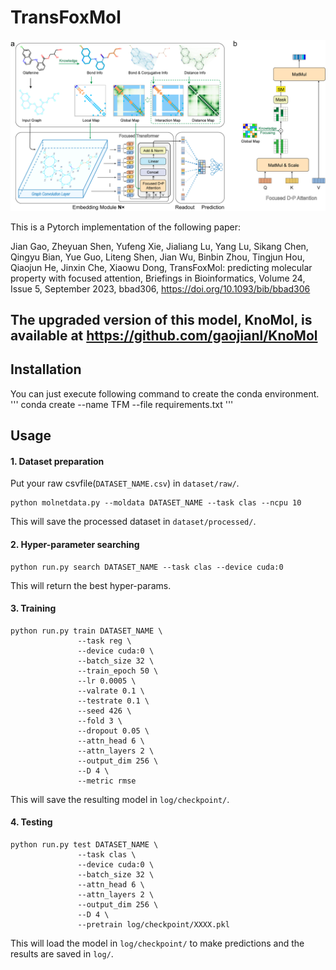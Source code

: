 # TransFoxMol

![](img/Framework.jpg)


This is a Pytorch implementation of the following paper: 

Jian Gao, Zheyuan Shen, Yufeng Xie, Jialiang Lu, Yang Lu, Sikang Chen, Qingyu Bian, Yue Guo, Liteng Shen, Jian Wu, Binbin Zhou, Tingjun Hou, Qiaojun He, Jinxin Che, Xiaowu Dong, TransFoxMol: predicting molecular property with focused attention, Briefings in Bioinformatics, Volume 24, Issue 5, September 2023, bbad306, https://doi.org/10.1093/bib/bbad306

## The upgraded version of this model, KnoMol, is available at https://github.com/gaojianl/KnoMol

## Installation
You can just execute following command to create the conda environment.
'''
conda create --name TFM --file requirements.txt
'''

## Usage

#### 1. Dataset preparation
Put your raw csvfile(`DATASET_NAME.csv`) in `dataset/raw/`.
```
python molnetdata.py --moldata DATASET_NAME --task clas --ncpu 10
```
This will save the processed dataset in `dataset/processed/`.

#### 2. Hyper-parameter searching
```
python run.py search DATASET_NAME --task clas --device cuda:0
```
This will return the best hyper-params.

#### 3. Training
```
python run.py train DATASET_NAME \
               --task reg \
               --device cuda:0 \
               --batch_size 32 \
               --train_epoch 50 \
               --lr 0.0005 \
               --valrate 0.1 \
               --testrate 0.1 \
               --seed 426 \
               --fold 3 \
               --dropout 0.05 \
               --attn_head 6 \
               --attn_layers 2 \
               --output_dim 256 \
               --D 4 \
               --metric rmse
```
This will save the resulting model in `log/checkpoint/`.

#### 4. Testing
```
python run.py test DATASET_NAME \
               --task clas \
               --device cuda:0 \
               --batch_size 32 \
               --attn_head 6 \
               --attn_layers 2 \
               --output_dim 256 \
               --D 4 \
               --pretrain log/checkpoint/XXXX.pkl
```
This will load the model in `log/checkpoint/` to make predictions and the results are saved in `log/`.
